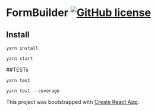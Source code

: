 # FormBuilder [![GitHub license](https://img.shields.io/badge/license-MIT-blue.svg)](https://github.com/gostekk/FormBuilder/blob/master/LICENSE) 

## Install
```
yarn install

yarn start
```

##TESTs

```
yarn test

yarn test --coverage
```

This project was bootstrapped with [Create React App](https://github.com/facebookincubator/create-react-app).
